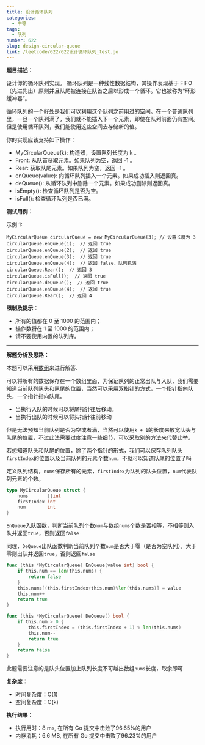 ```yaml
---
title: 设计循环队列
categories:
  - 中等
tags:
  - 队列
number: 622
slug: design-circular-queue
link: /leetcode/622/622设计循环队列_test.go
---
```


**题目描述：**

设计你的循环队列实现。 循环队列是一种线性数据结构，其操作表现基于 FIFO（先进先出）原则并且队尾被连接在队首之后以形成一个循环。它也被称为“环形缓冲器”。

循环队列的一个好处是我们可以利用这个队列之前用过的空间。在一个普通队列里，一旦一个队列满了，我们就不能插入下一个元素，即使在队列前面仍有空间。但是使用循环队列，我们能使用这些空间去存储新的值。

你的实现应该支持如下操作：

- MyCircularQueue(k): 构造器，设置队列长度为 k 。
- Front: 从队首获取元素。如果队列为空，返回 -1 。
- Rear: 获取队尾元素。如果队列为空，返回 -1 。
- enQueue(value): 向循环队列插入一个元素。如果成功插入则返回真。
- deQueue(): 从循环队列中删除一个元素。如果成功删除则返回真。
- isEmpty(): 检查循环队列是否为空。
- isFull(): 检查循环队列是否已满。


**测试用例：**

示例 1:
```
MyCircularQueue circularQueue = new MyCircularQueue(3); // 设置长度为 3
circularQueue.enQueue(1);  // 返回 true
circularQueue.enQueue(2);  // 返回 true
circularQueue.enQueue(3);  // 返回 true
circularQueue.enQueue(4);  // 返回 false，队列已满
circularQueue.Rear();  // 返回 3
circularQueue.isFull();  // 返回 true
circularQueue.deQueue();  // 返回 true
circularQueue.enQueue(4);  // 返回 true
circularQueue.Rear();  // 返回 4
```

**限制及提示：**
- 所有的值都在 0 至 1000 的范围内；
- 操作数将在 1 至 1000 的范围内；
- 请不要使用内置的队列库。

---
**解题分析及思路：**

本题可以采用[数组](../pages/array)来进行解答.

可以将所有的数据保存在一个数组里面，为保证队列的正常出队与入队，我们需要知道当前队列队头和队尾的位置，当然可以采用双指针的方式，一个指针指向队头，一个指针指向队尾。
- 当执行入队的时候可以将尾指针往后移动。
- 当执行出队的时候可以将头指针往前移动

但是无法预知当前队列是否为空或者满，当然可以使用`k + 1`的长度来放宽队头与队尾的位置，不过此法需要过度注意一些细节，可以采取别的方法来代替此举。

若想知道队头和队尾的位置，除了两个指针的形式，我们可以保存队列队头`firstIndex`的位置以及当前队列的元素个数`num`，不就可以知道队尾的位置了吗

定义队列结构，`nums`保存所有的元素，`firstIndex`为队列的队头位置，`num`代表队列元素的个数。
```go
type MyCircularQueue struct {
	nums       []int
	firstIndex int
	num        int
}
```

`EnQueue`入队函数，判断当前队列个数`num`与数组`nums`个数是否相等，不相等则入队并返回`true`，否则返回`false`

同理，`DeQueue`出队函数判断当前队列个数`num`是否大于零（是否为空队列），大于零则出队并返回`true`，否则返回`false`
```go
func (this *MyCircularQueue) EnQueue(value int) bool {
	if this.num == len(this.nums) {
		return false
	}
	this.nums[(this.firstIndex+this.num)%len(this.nums)] = value
	this.num++
	return true
}

func (this *MyCircularQueue) DeQueue() bool {
	if this.num > 0 {
		this.firstIndex = (this.firstIndex + 1) % len(this.nums)
		this.num--
		return true
	}
	return false
}
```


此题需要注意的是队头位置加上队列长度不可越出数组`nums`长度，取余即可

**复杂度：**
- 时间复杂度：O(1)
- 空间复杂度：O(k)

**执行结果：**

- 执行用时：8 ms, 在所有 Go 提交中击败了96.65%的用户
- 内存消耗：6.6 MB, 在所有 Go 提交中击败了96.23%的用户
